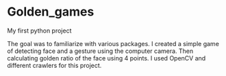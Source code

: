 # Golden_games

My first python project 

The goal was to familiarize with various packages. 
I created a simple game of detecting face and a gesture 
using the computer camera. Then calculating golden ratio
 of the face using 4 points.
I used OpenCV and different crawlers for this project.
